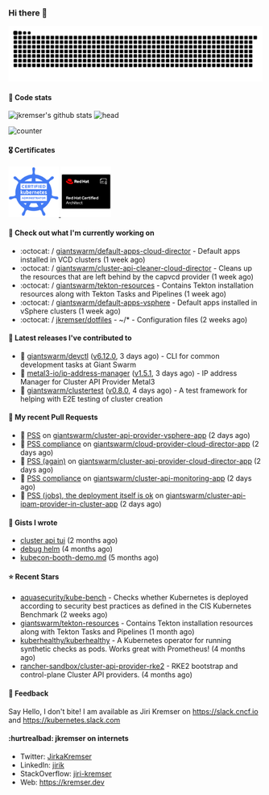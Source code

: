 ### Hi there 👋

![GitHub Snake](github-snake-dark.svg)

#### 📱 Code stats

![jkremser's github stats](https://github-readme-stats.vercel.app/api?username=jkremser&count_private=true&show_icons=true&hide_border=false&theme=tokyonight&title_color=5bcdec&bg_color=0d1117&border_radius=false) ![head](https://user-images.githubusercontent.com/535866/175570014-71166aaa-95f7-4a4f-869c-93a16481de4e.jpeg)



![counter](https://komarev.com/ghpvc/?username=jkremser&color=5bcdec&style=for-the-badge)

#### 🎖 Certificates
<p align="left">
    <a href="https://www.credly.com/badges/8ca716d9-fa9b-42e6-b4a1-ad043baf5396/public_url">
        <img src="https://raw.githubusercontent.com/cncf/artwork/master/other/cka/color/kubernetes-cka-color.png" alt="https://www.credly.com/badges/8ca716d9-fa9b-42e6-b4a1-ad043baf5396/public_url" width="100" height="100"/>
    </a>
    <a href="https://rhtapps.redhat.com/verify/?certId=120-194-022">
        <img src="./rhca.png" alt="https://rhtapps.redhat.com/verify/?certId=120-194-022" width="100" height="100"/>
    </a>
</p>

#### 👷 Check out what I'm currently working on

- :octocat: / [giantswarm/default-apps-cloud-director](https://github.com/giantswarm/default-apps-cloud-director) - Default apps installed in VCD clusters (1 week ago)
- :octocat: / [giantswarm/cluster-api-cleaner-cloud-director](https://github.com/giantswarm/cluster-api-cleaner-cloud-director) - Cleans up the resources that are left behind by the capvcd provider (1 week ago)
- :octocat: / [giantswarm/tekton-resources](https://github.com/giantswarm/tekton-resources) - Contains Tekton installation resources along with Tekton Tasks and Pipelines (1 week ago)
- :octocat: / [giantswarm/default-apps-vsphere](https://github.com/giantswarm/default-apps-vsphere) - Default apps installed in vSphere clusters (1 week ago)
- :octocat: / [jkremser/dotfiles](https://github.com/jkremser/dotfiles) - ~/*  -  Configuration files (2 weeks ago)

#### 🔭 Latest releases I've contributed to

- 🎉 [giantswarm/devctl](https://github.com/giantswarm/devctl) ([v6.12.0](https://github.com/giantswarm/devctl/releases/tag/v6.12.0), 3 days ago) - CLI for common development tasks at Giant Swarm
- 🎉 [metal3-io/ip-address-manager](https://github.com/metal3-io/ip-address-manager) ([v1.5.1](https://github.com/metal3-io/ip-address-manager/releases/tag/v1.5.1), 3 days ago) - IP address Manager for Cluster API Provider Metal3
- 🎉 [giantswarm/clustertest](https://github.com/giantswarm/clustertest) ([v0.8.0](https://github.com/giantswarm/clustertest/releases/tag/v0.8.0), 4 days ago) - A test framework for helping with E2E testing of cluster creation

#### 🔨 My recent Pull Requests

- 💪 [PSS](https://github.com/giantswarm/cluster-api-provider-vsphere-app/pull/81) on [giantswarm/cluster-api-provider-vsphere-app](https://github.com/giantswarm/cluster-api-provider-vsphere-app) (2 days ago)
- 💪 [PSS compliance](https://github.com/giantswarm/cloud-provider-cloud-director-app/pull/62) on [giantswarm/cloud-provider-cloud-director-app](https://github.com/giantswarm/cloud-provider-cloud-director-app) (2 days ago)
- 💪 [PSS (again)](https://github.com/giantswarm/cluster-api-provider-cloud-director-app/pull/75) on [giantswarm/cluster-api-provider-cloud-director-app](https://github.com/giantswarm/cluster-api-provider-cloud-director-app) (2 days ago)
- 💪 [PSS compliance](https://github.com/giantswarm/cluster-api-monitoring-app/pull/66) on [giantswarm/cluster-api-monitoring-app](https://github.com/giantswarm/cluster-api-monitoring-app) (2 days ago)
- 💪 [PSS (jobs), the deployment itself is ok](https://github.com/giantswarm/cluster-api-ipam-provider-in-cluster-app/pull/29) on [giantswarm/cluster-api-ipam-provider-in-cluster-app](https://github.com/giantswarm/cluster-api-ipam-provider-in-cluster-app) (2 days ago)

#### 📓 Gists I wrote

- [cluster api tui](https://gist.github.com/176c5bae04a9db8feea0f72217e8eff5) (2 months ago)
- [debug helm](https://gist.github.com/40bc6009eefdea63b57854becf8409a5) (4 months ago)
- [kubecon-booth-demo.md](https://gist.github.com/8ec12c94e4ff2fc8aa0ee0754363a035) (5 months ago)

#### ⭐ Recent Stars

- [aquasecurity/kube-bench](https://github.com/aquasecurity/kube-bench) - Checks whether Kubernetes is deployed according to security best practices as defined in the CIS Kubernetes Benchmark (2 weeks ago)
- [giantswarm/tekton-resources](https://github.com/giantswarm/tekton-resources) - Contains Tekton installation resources along with Tekton Tasks and Pipelines (1 month ago)
- [kuberhealthy/kuberhealthy](https://github.com/kuberhealthy/kuberhealthy) - A Kubernetes operator for running synthetic checks as pods. Works great with Prometheus! (4 months ago)
- [rancher-sandbox/cluster-api-provider-rke2](https://github.com/rancher-sandbox/cluster-api-provider-rke2) - RKE2 bootstrap and control-plane Cluster API providers. (4 months ago)

#### 💬 Feedback

Say Hello, I don't bite! I am available as Jiri Kremser on https://slack.cncf.io and https://kubernetes.slack.com


#### :hurtrealbad: jkremser on internets

- Twitter: <a href="https://twitter.com/JirkaKremser">JirkaKremser</a>
- LinkedIn: <a href="https://www.linkedin.com/in/jirik/">jirik</a>
- StackOverflow: <a href="https://stackoverflow.com/users/1594980/jiri-kremser">jiri-kremser</a>
- Web: https://kremser.dev